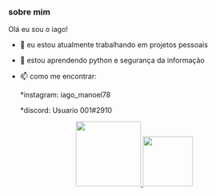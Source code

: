 ### sobre mim

Olá eu sou o iago!

- 🔭 eu estou atualmente trabalhando em projetos pessoais
- 🌱 estou aprendendo python e segurança da informação
- 📫 como me encontrar: 

  *instagram: iago_manoel78

  *discord: Usuario 001#2910

<div align="center">
  <a href="https://github.com/iagoManoel">
  <img height="130em" src="https://github-readme-stats.vercel.app/api?username=iagoManoel&show_icons=true&theme=dracula&include_all_commits=true&count_private=true"/>
  <img height="100em" src="https://github-readme-stats.vercel.app/api/top-langs/?username=iagoManoel&layout=compact&langs_count=7&theme=dracula"/>
</div>

  

